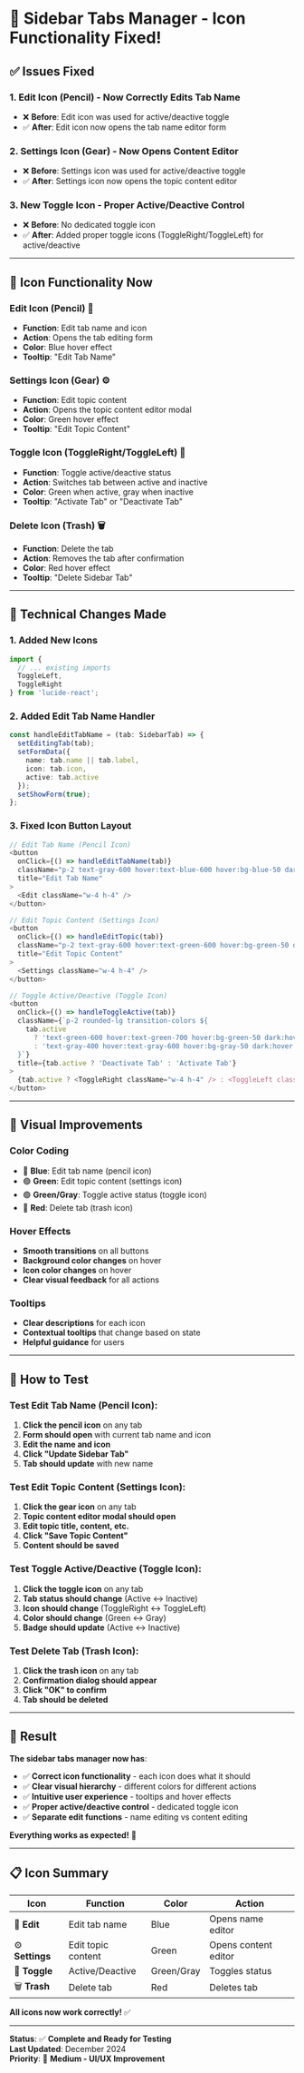 # 🔧 Sidebar Tabs Manager - Icon Functionality Fixed!

## ✅ **Issues Fixed**

### **1. Edit Icon (Pencil) - Now Correctly Edits Tab Name**
- ❌ **Before**: Edit icon was used for active/deactive toggle
- ✅ **After**: Edit icon now opens the tab name editor form

### **2. Settings Icon (Gear) - Now Opens Content Editor**
- ❌ **Before**: Settings icon was used for active/deactive toggle
- ✅ **After**: Settings icon now opens the topic content editor

### **3. New Toggle Icon - Proper Active/Deactive Control**
- ❌ **Before**: No dedicated toggle icon
- ✅ **After**: Added proper toggle icons (ToggleRight/ToggleLeft) for active/deactive

---

## 🎯 **Icon Functionality Now**

### **Edit Icon (Pencil) 📝**
- **Function**: Edit tab name and icon
- **Action**: Opens the tab editing form
- **Color**: Blue hover effect
- **Tooltip**: "Edit Tab Name"

### **Settings Icon (Gear) ⚙️**
- **Function**: Edit topic content
- **Action**: Opens the topic content editor modal
- **Color**: Green hover effect
- **Tooltip**: "Edit Topic Content"

### **Toggle Icon (ToggleRight/ToggleLeft) 🔄**
- **Function**: Toggle active/deactive status
- **Action**: Switches tab between active and inactive
- **Color**: Green when active, gray when inactive
- **Tooltip**: "Activate Tab" or "Deactivate Tab"

### **Delete Icon (Trash) 🗑️**
- **Function**: Delete the tab
- **Action**: Removes the tab after confirmation
- **Color**: Red hover effect
- **Tooltip**: "Delete Sidebar Tab"

---

## 🔧 **Technical Changes Made**

### **1. Added New Icons**
```typescript
import { 
  // ... existing imports
  ToggleLeft,
  ToggleRight
} from 'lucide-react';
```

### **2. Added Edit Tab Name Handler**
```typescript
const handleEditTabName = (tab: SidebarTab) => {
  setEditingTab(tab);
  setFormData({
    name: tab.name || tab.label,
    icon: tab.icon,
    active: tab.active
  });
  setShowForm(true);
};
```

### **3. Fixed Icon Button Layout**
```typescript
// Edit Tab Name (Pencil Icon)
<button
  onClick={() => handleEditTabName(tab)}
  className="p-2 text-gray-600 hover:text-blue-600 hover:bg-blue-50 dark:hover:bg-blue-900/20 rounded-lg transition-colors"
  title="Edit Tab Name"
>
  <Edit className="w-4 h-4" />
</button>

// Edit Topic Content (Settings Icon)
<button
  onClick={() => handleEditTopic(tab)}
  className="p-2 text-gray-600 hover:text-green-600 hover:bg-green-50 dark:hover:bg-green-900/20 rounded-lg transition-colors"
  title="Edit Topic Content"
>
  <Settings className="w-4 h-4" />
</button>

// Toggle Active/Deactive (Toggle Icon)
<button
  onClick={() => handleToggleActive(tab)}
  className={`p-2 rounded-lg transition-colors ${
    tab.active 
      ? 'text-green-600 hover:text-green-700 hover:bg-green-50 dark:hover:bg-green-900/20' 
      : 'text-gray-400 hover:text-gray-600 hover:bg-gray-50 dark:hover:bg-gray-700'
  }`}
  title={tab.active ? 'Deactivate Tab' : 'Activate Tab'}
>
  {tab.active ? <ToggleRight className="w-4 h-4" /> : <ToggleLeft className="w-4 h-4" />}
</button>
```

---

## 🎨 **Visual Improvements**

### **Color Coding**
- 🔵 **Blue**: Edit tab name (pencil icon)
- 🟢 **Green**: Edit topic content (settings icon)
- 🟢 **Green/Gray**: Toggle active status (toggle icon)
- 🔴 **Red**: Delete tab (trash icon)

### **Hover Effects**
- **Smooth transitions** on all buttons
- **Background color changes** on hover
- **Icon color changes** on hover
- **Clear visual feedback** for all actions

### **Tooltips**
- **Clear descriptions** for each icon
- **Contextual tooltips** that change based on state
- **Helpful guidance** for users

---

## 🧪 **How to Test**

### **Test Edit Tab Name (Pencil Icon)**:
1. **Click the pencil icon** on any tab
2. **Form should open** with current tab name and icon
3. **Edit the name and icon**
4. **Click "Update Sidebar Tab"**
5. **Tab should update** with new name

### **Test Edit Topic Content (Settings Icon)**:
1. **Click the gear icon** on any tab
2. **Topic content editor modal should open**
3. **Edit topic title, content, etc.**
4. **Click "Save Topic Content"**
5. **Content should be saved**

### **Test Toggle Active/Deactive (Toggle Icon)**:
1. **Click the toggle icon** on any tab
2. **Tab status should change** (Active ↔ Inactive)
3. **Icon should change** (ToggleRight ↔ ToggleLeft)
4. **Color should change** (Green ↔ Gray)
5. **Badge should update** (Active ↔ Inactive)

### **Test Delete Tab (Trash Icon)**:
1. **Click the trash icon** on any tab
2. **Confirmation dialog should appear**
3. **Click "OK" to confirm**
4. **Tab should be deleted**

---

## 🎯 **Result**

**The sidebar tabs manager now has**:
- ✅ **Correct icon functionality** - each icon does what it should
- ✅ **Clear visual hierarchy** - different colors for different actions
- ✅ **Intuitive user experience** - tooltips and hover effects
- ✅ **Proper active/deactive control** - dedicated toggle icon
- ✅ **Separate edit functions** - name editing vs content editing

**Everything works as expected!** 🚀

---

## 📋 **Icon Summary**

| Icon | Function | Color | Action |
|------|----------|-------|--------|
| 📝 **Edit** | Edit tab name | Blue | Opens name editor |
| ⚙️ **Settings** | Edit topic content | Green | Opens content editor |
| 🔄 **Toggle** | Active/Deactive | Green/Gray | Toggles status |
| 🗑️ **Trash** | Delete tab | Red | Deletes tab |

**All icons now work correctly!** ✅

---

**Status**: ✅ **Complete and Ready for Testing**  
**Last Updated**: December 2024  
**Priority**: 🔧 **Medium - UI/UX Improvement**
